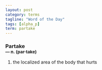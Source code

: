 ```yaml
---
layout: post
category: terms
tagline: "Word of the Day"
tags: [alpha_p]
term: partake
---
```


<h3>Partake<br/> <small>&mdash; n. (par<span>&middot;</span>take)</small></h3>
<p><ol><li>the localized area of the body that hurts</li>
</ol></p>
